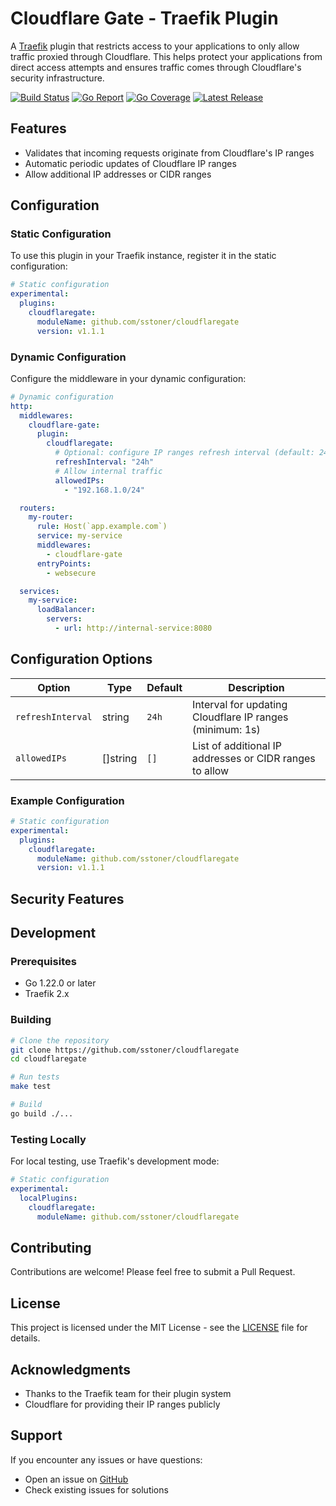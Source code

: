 # Cloudflare Gate - Traefik Plugin

A [Traefik](https://traefik.io) plugin that restricts access to your applications to only allow traffic proxied through Cloudflare. This helps protect your applications from direct access attempts and ensures traffic comes through Cloudflare's security infrastructure.

[![Build Status](https://github.com/sstoner/cloudflaregate/actions/workflows/main.yml/badge.svg?branch=main)](https://github.com/sstoner/cloudflaregate/actions)  [![Go Report](https://goreportcard.com/badge/github.com/sstoner/cloudflaregate)](https://goreportcard.com/report/github.com/sstoner/cloudflaregate)  [![Go Coverage](https://github.com/sstoner/cloudflaregate/wiki/coverage.svg)](https://raw.githack.com/wiki/sstoner/cloudflaregate/coverage.html)  [![Latest Release](https://img.shields.io/github/v/release/sstoner/cloudflaregate)](https://github.com/sstoner/cloudflaregate/releases/latest)

## Features

- Validates that incoming requests originate from Cloudflare's IP ranges
- Automatic periodic updates of Cloudflare IP ranges
- Allow additional IP addresses or CIDR ranges

## Configuration

### Static Configuration

To use this plugin in your Traefik instance, register it in the static configuration:

```yaml
# Static configuration
experimental:
  plugins:
    cloudflaregate:
      moduleName: github.com/sstoner/cloudflaregate
      version: v1.1.1
```

### Dynamic Configuration

Configure the middleware in your dynamic configuration:

```yaml
# Dynamic configuration
http:
  middlewares:
    cloudflare-gate:
      plugin:
        cloudflaregate:
          # Optional: configure IP ranges refresh interval (default: 24h)
          refreshInterval: "24h"
          # Allow internal traffic
          allowedIPs:
            - "192.168.1.0/24"

  routers:
    my-router:
      rule: Host(`app.example.com`)
      service: my-service
      middlewares:
        - cloudflare-gate
      entryPoints:
        - websecure

  services:
    my-service:
      loadBalancer:
        servers:
          - url: http://internal-service:8080
```

## Configuration Options

| Option           | Type       | Default | Description                                                  |
|-----------------|------------|---------|--------------------------------------------------------------|
| `refreshInterval`| string    | `24h`   | Interval for updating Cloudflare IP ranges (minimum: 1s)     |
| `allowedIPs`    | []string   | `[]`    | List of additional IP addresses or CIDR ranges to allow      |

### Example Configuration

```yaml
# Static configuration
experimental:
  plugins:
    cloudflaregate:
      moduleName: github.com/sstoner/cloudflaregate
      version: v1.1.1
```

## Security Features

## Development

### Prerequisites
- Go 1.22.0 or later
- Traefik 2.x

### Building
```bash
# Clone the repository
git clone https://github.com/sstoner/cloudflaregate
cd cloudflaregate

# Run tests
make test

# Build
go build ./...
```

### Testing Locally

For local testing, use Traefik's development mode:

```yaml
# Static configuration
experimental:
  localPlugins:
    cloudflaregate:
      moduleName: github.com/sstoner/cloudflaregate
```

## Contributing

Contributions are welcome! Please feel free to submit a Pull Request.

## License

This project is licensed under the MIT License - see the [LICENSE](LICENSE) file for details.

## Acknowledgments

- Thanks to the Traefik team for their plugin system
- Cloudflare for providing their IP ranges publicly

## Support

If you encounter any issues or have questions:
- Open an issue on [GitHub](https://github.com/sstoner/cloudflaregate/issues)
- Check existing issues for solutions
